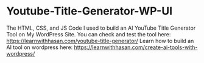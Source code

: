 # Youtube-Title-Generator-WP-UI
The HTML, CSS, and JS Code I used to build an AI YouTube Title Generator Tool on My WordPress Site.
You can check and test the tool here: https://learnwithhasan.com/youtube-title-generator/
Learn how to build an AI tool on wordpress here: https://learnwithhasan.com/create-ai-tools-with-wordpress/

